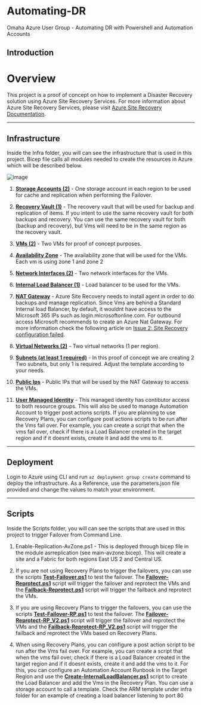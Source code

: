 # Automating-DR
Omaha Azure User Group - Automating DR with Powershell and Automation Accounts


## Introduction
# Overview

This project is a proof of concept on how to implement a Disaster Recovery solution using Azure Site Recovery Services. For more information about Azure Site Recovery Services, please visit [Azure Site Recovery Documentation](https://docs.microsoft.com/en-us/azure/site-recovery/).

***
## Infrastructure
Inside the Infra folder, you will can see the infrastructure that is used in this project. Bicep file calls all modules needed to create the resources in Azure which will be described below.

![image](https://user-images.githubusercontent.com/53305878/182245064-65468d0f-6589-4e2e-8903-e603b1764820.png)


1. <u>**Storage Accounts (2)**</u> - One storage account in each region to be used for cache and replication when performing the Failover.

2. <u>**Recovery Vault (1)**</u> - The recovery vault that will be used for backup and replication of items. If you intent to use the same recovery vault for both backups and recovery. You can use the same recovery vault for both (backup and recovery), but Vms will need to be in the same region as the recovery vault.

3. <u>**VMs (2)**</u> - Two VMs for proof of concept purposes.

4. <u>**Availability Zone**</u> - The availability zone that will be used for the VMs. Each vm is using zone 1 and zone 2

5. <u>**Network Interfaces (2)**</u> - Two network interfaces for the VMs.

6. <u>**Internal Load Balancer (1)**</u> - Load balancer to be used for the VMs.

7. <u>**NAT Gateway**</u> - Azure Site Recovery needs to install agent in order to do backups and manage replication. Since Vms are behind a Standard Internal load Balancer, by default, it wouldnt have access to the Microsoft 365 IPs such as login.microsoftonline.com. For outbound access Microsoft recommends to create an Azure Nat Gateway. For more information check the following article on [Issue 2: Site Recovery configuration failed](https://docs.microsoft.com/en-us/azure/site-recovery/azure-to-azure-troubleshoot-network-connectivity#issue-2-site-recovery-configuration-failed-151196).

8. <u>**Virtual Networks (2)**</u> - Two virtual networks (1 per region).

9. <u>**Subnets (at least 1 required)**</u> - In this proof of concept we are creating 2 Two subnets, but only 1 is required. Adjust the template according to your needs.

10. <u>**Public Ips**</u> - Public IPs that will be used by the NAT Gateway to access the VMs.

11. <u>**User Managed Identity**</u> - This managed identity has contibutor access to both resource groups. This will also be used to manage Automation Account to trigger post actions scripts. If you are planning to use Recovery Plans, you can configure post actions scripts to be run after the Vms fail over. For example, you can create a script that when the vms fail over, check if there is a Load Balancer created in the target region and if it doesnt exists, create it and add the vms to it.

***
## Deployment
Login to Azure using CLI and run `az deployment group create` command to deploy the infrastructure. As a Reference, use the parameters.json file provided and change the values to match your environment.

***
## Scripts
Inside the Scripts folder, you will can see the scripts that are used in this project to trigger Failover from Command Line.

1. Enable-Replication-AvZone.ps1 - This is deployed through bicep file in the module asrreplication (see main-avzone.bicep). This will create a site and a Fabric for both regions East US 2 and Central US.

2. If you are not using Recovery Plans to trigger the failovers, you can use the scripts [**Test-Failover.ps1**](https://github.com/oortizmcp/DisasterRecovery/blob/master/scripts/Test-Failover.ps1) to test the failover. The [**Failover-Reprotect.ps1**](https://github.com/oortizmcp/DisasterRecovery/blob/master/scripts/Failover-Reprotect.ps1) script will trigger the failover and reprotect the VMs and the [**Failback-Reprotect.ps1**](https://github.com/oortizmcp/DisasterRecovery/blob/master/scripts/Failback-Reprotect.ps1) script will trigger the failback and reprotect the VMs.

3. If you are using Recovery Plans to trigger the failovers, you can use the scripts [**Test-Failover-RP.ps1**](https://github.com/oortizmcp/DisasterRecovery/blob/master/scripts/Test-Failover-RP.ps1) to test the failover. The [**Failover-Reprotect-RP_V2.ps1**](https://github.com/oortizmcp/DisasterRecovery/blob/master/scripts/Failover-Reprotect-RP_V2.ps1) script will trigger the failover and reprotect the VMs and the [**Failback-Reprotect-RP_V2.ps1**](https://github.com/oortizmcp/DisasterRecovery/blob/master/scripts/Failback-Reprotect-RP_V2.ps1) script will trigger the failback and reprotect the VMs based on Recovery Plans.

4. When using Recovery Plans, you can configure a post action script to be run after the Vms fail over. For example, you can create a script that when the vms fail over, check if there is a Load Balancer created in the target region and if it doesnt exists, create it and add the vms to it. For this, you can configure an Automation Account Runbook in the Target Region and use the [**Create-InternalLoadBalancer.ps1**](https://github.com/oortizmcp/DisasterRecovery/blob/master/scripts/Create-InternalLB-TargetRegion.ps1) script to create the Load Balancer and add the Vms in the Recovery Plan. You can use a storage account to call a template. Check the ARM template under infra folder for an example of creating a load balancer listening to port 80
